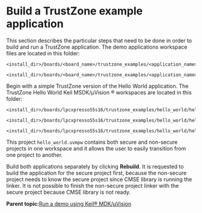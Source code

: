 # Build a TrustZone example application

This section describes the particular steps that need to be done in order to build and run a TrustZone application. The demo applications workspace files are located in this folder:

```
<install_dir>/boards/<board_name>/trustzone_examples/<application_name>/iar/<application_name>_ns/mdk
```

```
<install_dir>/boards/<board_name>/trustzone_examples/<application_name>/iar/<application_name>_s/mdk
```

Begin with a simple TrustZone version of the Hello World application. The TrustZone Hello World Keil MSDK/μVision ® workspaces are located in this folder:

```
<install_dir>/boards/lpcxpresso55s16/trustzone_examples/hello_world/hello_world_ns/iar/hello_world_ns.eww
```

```
<install_dir>/boards/lpcxpresso55s16/trustzone_examples/hello_world/hello_world_s/mdk/hello_world_s.uvmpw
```

```
<install_dir>/boards/lpcxpresso55s16/trustzone_examples/hello_world/hello_world_s/iar/hello_world.eww
```

This project `hello_world.uvmpw` contains both secure and non-secure projects in one workspace and it allows the user to easily transition from one project to another.

Build both applications separately by clicking **Rebuild**. It is requested to build the application for the secure project first, because the non-secure project needs to know the secure project since CMSE library is running the linker. It is not possible to finish the non-secure project linker with the secure project because CMSE library is not ready.

**Parent topic:**[Run a demo using Keil® MDK/μVision](../topics/run_a_demo_using_keil__mdk_vision.md)

